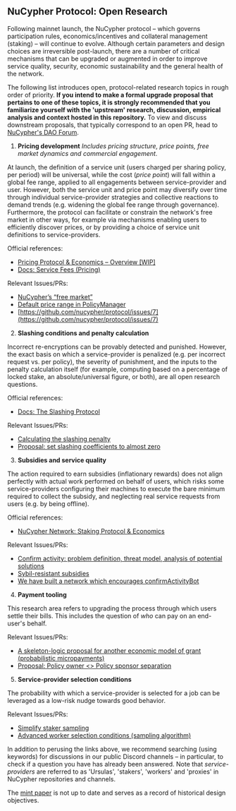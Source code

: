 ## NuCypher Protocol: Open Research 

Following mainnet launch, the NuCypher protocol – which governs participation rules, economics/incentives and collateral management (staking) – will continue to evolve. Although certain parameters and design choices are irreversible post-launch, there are a number of critical mechanisms that can be upgraded or augmented in order to improve service quality, security, economic sustainability and the general health of the network. 

The following list introduces open, protocol-related research topics in rough order of priority. **If you intend to make a formal upgrade proposal that pertains to one of these topics, it is strongly recommended that you familiarize yourself with the 'upstream' research, discussion, empirical analysis and context hosted in this repository.** To view and discuss downstream proposals, that typically correspond to an open PR, head to [NuCypher's DAO Forum](https://dao.nucypher.com/).

1. **Pricing development**
_Includes pricing structure, price points, free market dynamics and commercial engagement_.

At launch, the definition of a service unit (users charged per sharing policy, per period) will be universal, while the cost (_price point_) will fall within a global fee range, applied to all engagements between service-provider and user. However, both the service unit and price point may diversify over time through individual service-provider strategies and collective reactions to demand trends (e.g. widening the global fee range through governance). Furthermore, the protocol can facilitate or constrain the network's free market in other ways, for example via mechanisms enabling users to efficiently discover prices, or by providing a choice of service unit definitions to service-providers. 

Official references: 
- [Pricing Protocol & Economics – Overview [WIP]](https://github.com/nucypher/whitepaper/pull/9)
- [Docs: Service Fees (Pricing)](https://docs.nucypher.com/en/latest/architecture/service_fees.html)

Relevant Issues/PRs:
- [NuCypher’s “free market”](https://github.com/nucypher/protocol/issues/14)
- [Default price range in PolicyManager](https://github.com/nucypher/nucypher/issues/1567)
- [https://github.com/nucypher/protocol/issues/7](https://github.com/nucypher/protocol/issues/7)

2. **Slashing conditions and penalty calculation**

Incorrect re-encryptions can be provably detected and punished. However, the exact basis on which a service-provider is penalized (e.g. per incorrect request vs. per policy), the severity of punishment, and the inputs to the penalty calculation itself (for example, computing based on a percentage of locked stake, an absolute/universal figure, or both), are all open research questions. 

Official references:
- [Docs: The Slashing Protocol](https://docs.nucypher.com/en/latest/architecture/slashing.html)

Relevant Issues/PRs: 
- [Calculating the slashing penalty](https://github.com/nucypher/protocol/issues/12)
- [Proposal: set slashing coefficients to almost zero](https://github.com/nucypher/nucypher/pull/1951)

3. **Subsidies and service quality** 

The action required to earn subsidies (inflationary rewards) does not align perfectly with actual work performed on behalf of users, which risks some service-providers configuring their machines to execute the bare minimum required to collect the subsidy, and neglecting real service requests from users (e.g. by being offline). 

Official references:
- [NuCypher Network: Staking Protocol & Economics](https://github.com/nucypher/whitepaper/blob/master/economics/staking_protocol/NuCypher_Staking_Protocol_Economics.pdf)

Relevant Issues/PRs: 
- [Confirm activity: problem definition, threat model, analysis of potential solutions](https://github.com/nucypher/protocol/issues/16)
- [Sybil-resistant subsidies](https://github.com/nucypher/protocol/issues/13)
- [We have built a network which encourages confirmActivityBot](https://github.com/nucypher/nucypher/issues/1272)


4. **Payment tooling** 

This research area refers to upgrading the process through which users settle their bills. This includes the question of _who_ can pay on an end-user's behalf. 

Relevant Issues/PRs: 
- [A skeleton-logic proposal for another economic model of grant (probabilistic micropayments)](https://github.com/nucypher/protocol/issues/15)
- [Proposal: Policy owner <> Policy sponsor separation](https://github.com/nucypher/nucypher/issues/1492)

5. **Service-provider selection conditions**

The probability with which a service-provider is selected for a job can be leveraged as a low-risk nudge towards good behavior. 

Relevant Issues/PRs:
- [Simplify staker sampling](https://github.com/nucypher/nucypher/pull/2056)
- [Advanced worker selection conditions (sampling algorithm)](https://github.com/nucypher/protocol/issues/9)

In addition to perusing the links above, we recommend searching (using keywords) for discussions in our public Discord channels – in particular, to check if a question you have has already been answered. Note that _service-providers_ are referred to as 'Ursulas', 'stakers', 'workers' and 'proxies' in NuCypher repositories and channels.

The [mint paper](https://github.com/nucypher/protocol/tree/master/mint_paper/Mint_Paper_Protocol_Objectives.pdf) is not up to date and serves as a record of historical design objectives.
